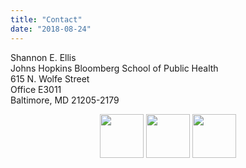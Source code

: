 ```yaml
---
title: "Contact"
date: "2018-08-24"
---
```


Shannon E. Ellis <br />
Johns Hopkins Bloomberg School of Public Health <br />
615 N. Wolfe Street <br />
Office E3011 <br />
Baltimore, MD 21205-2179 <br />


<center><a href="mailto:sellis18@jhmi.edu" target="_blank"><img src ="/./images/email-logo.png", width="70", height="70"></a>
<a href="https://GitHub.com/ShanEllis/" target="_blank"><img src ="/./images/github-logo.png", width="70", height="70"></a>
<a href="https://twitter.com/Shannon_E_Ellis/" target="_blank"><img src ="/./images/twitter-logo.png", width="70", height="70"></a></center>
